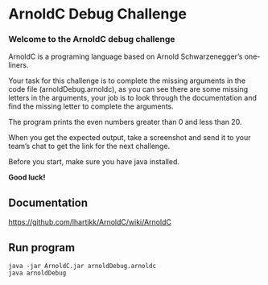 # ArnoldC Debug Challenge

### **Welcome to the ArnoldC debug challenge**

ArnoldC is a programing language based on Arnold Schwarzenegger’s one-liners.

Your task for this challenge is to complete the missing arguments in the code file (arnoldDebug.arnoldc), as you can see there are some missing letters in the arguments, your job is to look through the documentation and find the missing letter to complete the arguments. 

The program prints the even numbers greater than 0 and less than 20.

When you get the expected output, take a screenshot and send it to your team’s chat to get the link for the next challenge.


Before you start, make sure you have java installed.

**Good luck!**

## **Documentation**
https://github.com/lhartikk/ArnoldC/wiki/ArnoldC

## **Run program** 
    java -jar ArnoldC.jar arnoldDebug.arnoldc
    java arnoldDebug

